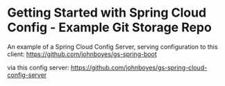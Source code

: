 # Getting Started with Spring Cloud Config - Example Git Storage Repo

An example of a Spring Cloud Config Server, serving configuration to this client: https://github.com/johnboyes/gs-spring-boot

via this config server: https://github.com/johnboyes/gs-spring-cloud-config-server
